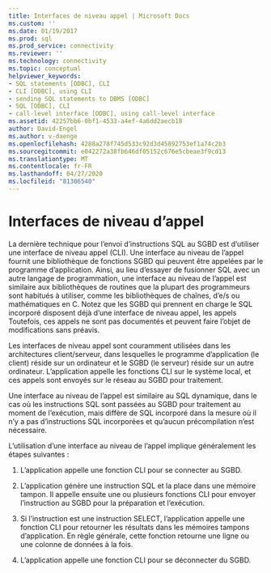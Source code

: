 ```yaml
---
title: Interfaces de niveau appel | Microsoft Docs
ms.custom: ''
ms.date: 01/19/2017
ms.prod: sql
ms.prod_service: connectivity
ms.reviewer: ''
ms.technology: connectivity
ms.topic: conceptual
helpviewer_keywords:
- SQL statements [ODBC], CLI
- CLI [ODBC], using CLI
- sending SQL statements to DBMS [ODBC]
- SQL [ODBC], CLI
- call-level interface [ODBC], using call-level interface
ms.assetid: 42257bb6-0bf1-4533-a4ef-4a6dd2aecb18
author: David-Engel
ms.author: v-daenge
ms.openlocfilehash: 4288a278f745d533c92d3d45892753ef1a74c2b3
ms.sourcegitcommit: e042272a38fb646df05152c676e5cbeae3f9cd13
ms.translationtype: MT
ms.contentlocale: fr-FR
ms.lasthandoff: 04/27/2020
ms.locfileid: "81306540"
---
```

# <a name="call-level-interfaces"></a>Interfaces de niveau d’appel
La dernière technique pour l’envoi d’instructions SQL au SGBD est d’utiliser une interface de niveau appel (CLI). Une interface au niveau de l’appel fournit une bibliothèque de fonctions SGBD qui peuvent être appelées par le programme d’application. Ainsi, au lieu d’essayer de fusionner SQL avec un autre langage de programmation, une interface au niveau de l’appel est similaire aux bibliothèques de routines que la plupart des programmeurs sont habitués à utiliser, comme les bibliothèques de chaînes, d’e/s ou mathématiques en C. Notez que les SGBD qui prennent en charge le SQL incorporé disposent déjà d’une interface de niveau appel, les appels Toutefois, ces appels ne sont pas documentés et peuvent faire l’objet de modifications sans préavis.  
  
 Les interfaces de niveau appel sont couramment utilisées dans les architectures client/serveur, dans lesquelles le programme d’application (le client) réside sur un ordinateur et le SGBD (le serveur) réside sur un autre ordinateur. L’application appelle les fonctions CLI sur le système local, et ces appels sont envoyés sur le réseau au SGBD pour traitement.  
  
 Une interface au niveau de l’appel est similaire au SQL dynamique, dans le cas où les instructions SQL sont passées au SGBD pour traitement au moment de l’exécution, mais diffère de SQL incorporé dans la mesure où il n’y a pas d’instructions SQL incorporées et qu’aucun précompilation n’est nécessaire.  
  
 L’utilisation d’une interface au niveau de l’appel implique généralement les étapes suivantes :  
  
1.  L’application appelle une fonction CLI pour se connecter au SGBD.  
  
2.  L’application génère une instruction SQL et la place dans une mémoire tampon. Il appelle ensuite une ou plusieurs fonctions CLI pour envoyer l’instruction au SGBD pour la préparation et l’exécution.  
  
3.  Si l’instruction est une instruction SELECT, l’application appelle une fonction CLI pour retourner les résultats dans les mémoires tampons d’application. En règle générale, cette fonction retourne une ligne ou une colonne de données à la fois.  
  
4.  L’application appelle une fonction CLI pour se déconnecter du SGBD.

